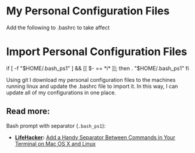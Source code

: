 # My Personal Configuration Files

Add the following to .bashrc to take affect

# Import Personal Configuration Files
if [ -f "$HOME/.bash_ps1" ] && [[ $- == *i* ]]; then
    . "$HOME/.bash_ps1"
fi

Using git I download my personal configuration files to the machines running linux and update the .bashrc file to import it. 
In this way, I can update all of my configurations in one place.

## Read more:

Bash prompt with separator (`.bash_ps1`):

- **[LifeHacker](http://lifehacker.com/):** [Add a Handy Separator Between Commands in Your Terminal on Mac OS X and Linux](http://lifehacker.com/5840450/add-a-handy-separator-between-commands-in-your-terminal-on-mac-os-x-and-linux/)
